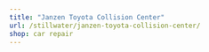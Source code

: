 ```yaml
---
title: "Janzen Toyota Collision Center"
url: /stillwater/janzen-toyota-collision-center/
shop: car repair
---
```

